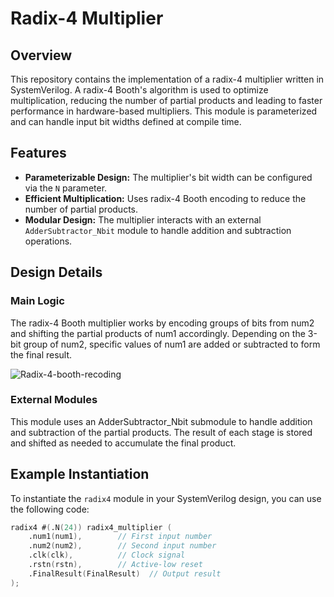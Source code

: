# Radix-4 Multiplier

## Overview

This repository contains the implementation of a radix-4 multiplier written in SystemVerilog. A radix-4 Booth's algorithm is used to optimize multiplication, reducing the number of partial products and leading to faster performance in hardware-based multipliers. This module is parameterized and can handle input bit widths defined at compile time.

## Features

- **Parameterizable Design:** The multiplier's bit width can be configured via the `N` parameter.
- **Efficient Multiplication:** Uses radix-4 Booth encoding to reduce the number of partial products.
- **Modular Design:** The multiplier interacts with an external `AdderSubtractor_Nbit` module to handle addition and subtraction operations.

## Design Details

### Main Logic

The radix-4 Booth multiplier works by encoding groups of bits from num2 and shifting the partial products of num1 accordingly. Depending on the 3-bit group of num2, specific values of num1 are added or subtracted to form the final result.

![Radix-4-booth-recoding](https://github.com/user-attachments/assets/5ed7985c-3317-47d5-88fc-2b6deaaf74e4)

### External Modules

This module uses an AdderSubtractor_Nbit submodule to handle addition and subtraction of the partial products. The result of each stage is stored and shifted as needed to accumulate the final product.


## Example Instantiation

To instantiate the `radix4` module in your SystemVerilog design, you can use the following code:

```verilog
radix4 #(.N(24)) radix4_multiplier (
    .num1(num1),        // First input number
    .num2(num2),        // Second input number
    .clk(clk),          // Clock signal
    .rstn(rstn),        // Active-low reset
    .FinalResult(FinalResult)  // Output result
);

